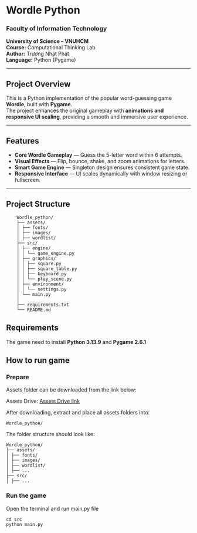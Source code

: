 # Wordle Python

### Faculty of Information Technology  
**University of Science – VNUHCM**  
**Course:** Computational Thinking Lab  
**Author:** Trương Nhật Phát  
**Language:** Python (Pygame)

---

## Project Overview
This is a Python implementation of the popular word-guessing game **Wordle**, built with **Pygame**.  
The project enhances the original gameplay with **animations and responsive UI scaling**, providing a smooth and immersive user experience.

---

## Features
- **Core Wordle Gameplay** — Guess the 5-letter word within 6 attempts.  
- **Visual Effects** — Flip, bounce, shake, and zoom animations for letters.   
- **Smart Game Engine** — Singleton design ensures consistent game state.  
- **Responsive Interface** — UI scales dynamically with window resizing or fullscreen.  
---

## Project Structure
```
    Wordle_python/
    ├── assets/
    │ ├── fonts/
    │ ├── images/
    │ ├── wordlist/
    ├── src/
    │ ├── engine/
    │ │ └── game_engine.py 
    │ ├── graphics/
    │ │ ├── square.py 
    │ │ ├── square_table.py 
    │ │ ├── keyboard.py 
    │ │ └── play_scene.py 
    │ ├── environment/
    │ │ └── settings.py 
    │ └── main.py 
    │
    ├── requirements.txt
    └── README.md
```
## Requirements
The game need to install **Python 3.13.9** and **Pygame 2.6.1** 
## How to run game
### Prepare 
Assets folder can be downloaded from the link below:

Assets Drive: [Assets Drive link](https://drive.google.com/drive/folders/14Vh-EOjlAMTfhunjmRfD7STjhZCqgHLN?usp=sharing)

After downloading, extract and place all assets folders into:
```
Wordle_python/
```
The folder structure should look like:
```
Wordle_python/
├── assets/
│ ├── fonts/
│ ├── images/
│ ├── wordlist/
│ ├── ...
├── src/
│ ├── ...
```
### Run the game
Open the terminal and run main.py file
```
cd src
python main.py
```
